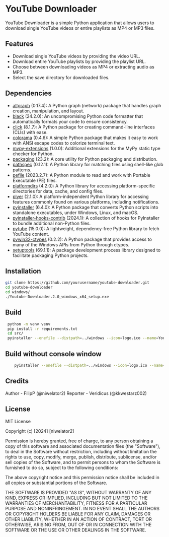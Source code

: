 # YouTube Downloader

YouTube Downloader is a simple Python application that allows users to download single YouTube videos or entire playlists as MP4 or MP3 files.

## Features

- Download single YouTube videos by providing the video URL.
- Download entire YouTube playlists by providing the playlist URL.
- Choose between downloading videos as MP4 or extracting audio as MP3.
- Select the save directory for downloaded files.

## Dependencies

- [altgraph](https://pypi.org/project/altgraph/) (0.17.4): A Python graph (network) package that handles graph creation, manipulation, and layout.
- [black](https://pypi.org/project/black/) (24.2.0): An uncompromising Python code formatter that automatically formats your code to ensure consistency.
- [click](https://pypi.org/project/click/) (8.1.7): A Python package for creating command-line interfaces (CLIs) with ease.
- [colorama](https://pypi.org/project/colorama/) (0.4.6): A simple Python package that makes it easy to work with ANSI escape codes to colorize terminal text.
- [mypy-extensions](https://pypi.org/project/mypy-extensions/) (1.0.0): Additional extensions for the MyPy static type checker for Python.
- [packaging](https://pypi.org/project/packaging/) (23.2): A core utility for Python packaging and distribution.
- [pathspec](https://pypi.org/project/pathspec/) (0.12.1): A Python library for matching files using shell-like glob patterns.
- [pefile](https://pypi.org/project/pefile/) (2023.2.7): A Python module to read and work with Portable Executable (PE) files.
- [platformdirs](https://pypi.org/project/platformdirs/) (4.2.0): A Python library for accessing platform-specific directories for data, cache, and config files.
- [plyer](https://pypi.org/project/plyer/) (2.1.0): A platform-independent Python library for accessing features commonly found on various platforms, including notifications.
- [pyinstaller](https://pypi.org/project/pyinstaller/) (6.4.0): A Python package that converts Python scripts into standalone executables, under Windows, Linux, and macOS.
- [pyinstaller-hooks-contrib](https://pypi.org/project/pyinstaller-hooks-contrib/) (2024.1): A collection of hooks for PyInstaller to bundle additional non-Python files.
- [pytube](https://pypi.org/project/pytube/) (15.0.0): A lightweight, dependency-free Python library to fetch YouTube content.
- [pywin32-ctypes](https://pypi.org/project/pywin32-ctypes/) (0.2.2): A Python package that provides access to many of the Windows APIs from Python through ctypes.
- [setuptools](https://pypi.org/project/setuptools/) (69.1.1): A package development process library designed to facilitate packaging Python projects.



## Installation

   ```bash
   git clone https://github.com/yourusername/youtube-downloader.git
   cd youtube-downloader
   cd windows/
   ./Youtube-Downloader.2.0_windows_x64_setup.exe
   ```
      
## Build 

   ```bash
    python -m venv venv
    pip install -r requirements.txt
    cd src/
    pyinstaller --onefile --distpath=../windows --icon=logo.ico --name=Youtube-Downloader -y -F --additional-hooks-dir=. --noconsole main.py
   ``` 
## Build without console window

   ```bash
       pyinstaller --onefile --distpath=../windows --icon=logo.ico --name=Youtube-Downloader -y -F --additional-hooks-dir=. main.py
   ```

## Credits
 
Author - FilipP (@niwelator2)
Reporter - Veridicus (@kkwestarz002)


## License
 
MIT License

Copyright (c) [2024] [niwelator2]

Permission is hereby granted, free of charge, to any person obtaining a copy
of this software and associated documentation files (the "Software"), to deal
in the Software without restriction, including without limitation the rights
to use, copy, modify, merge, publish, distribute, sublicense, and/or sell
copies of the Software, and to permit persons to whom the Software is
furnished to do so, subject to the following conditions:

The above copyright notice and this permission notice shall be included in all
copies or substantial portions of the Software.

THE SOFTWARE IS PROVIDED "AS IS", WITHOUT WARRANTY OF ANY KIND, EXPRESS OR
IMPLIED, INCLUDING BUT NOT LIMITED TO THE WARRANTIES OF MERCHANTABILITY,
FITNESS FOR A PARTICULAR PURPOSE AND NONINFRINGEMENT. IN NO EVENT SHALL THE
AUTHORS OR COPYRIGHT HOLDERS BE LIABLE FOR ANY CLAIM, DAMAGES OR OTHER
LIABILITY, WHETHER IN AN ACTION OF CONTRACT, TORT OR OTHERWISE, ARISING FROM,
OUT OF OR IN CONNECTION WITH THE SOFTWARE OR THE USE OR OTHER DEALINGS IN THE
SOFTWARE.
